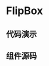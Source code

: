 <script setup>
  import FlipBox from './Components/FlipBox/demo/index.vue'
</script>

# FlipBox

<ContainerBox title="介绍">
<template #desc>
翻转至背面
</template>
</ContainerBox>

## 代码演示

<ContainerBox title="基础用法">
<div class="demo-box">
<FlipBox />
</div>

<CodeBox>
<template #codes>

```vue
<script setup lang="ts">
import LibFlipBox from "../index.vue";
</script>

<template>
  <div class="demo">
    <LibFlipBox>
      <template #front>
        <div class="box flex">鼠标放上来</div>
      </template>
      <template #back>
        <div class="box flex">鼠标移出去</div>
      </template>
    </LibFlipBox>
  </div>
</template>

<style scoped>
.demo {
  width: 100%;
  height: 300px;
  font-size: 4vw;
}

.box {
  height: 100%;
  background-color: #eee;
}

.flex {
  display: flex;
  justify-content: center;
  align-items: center;
}
</style>
```

</template>
</CodeBox>
</ContainerBox>


## 组件源码

<ContainerBox>
  <CodeBox>
  <template #codes>

  ```vue
  <script setup lang="ts">
  import { ref } from "vue";

  interface Props {
    duration?: number;
  }
  withDefaults(defineProps<Props>(), {
    duration: 500,
  });

  const show = ref(false);
  </script>

  <template>
    <div class="lib-flip-box" @mouseenter="show = true" @mouseleave="show = false">
      <div class="card-side card-side-front" :style="{ transitionDuration: duration + 'ms' }">
        <slot name="front">正面</slot>
      </div>
      <div class="card-side card-side-back" :style="{ transitionDuration: duration + 'ms' }">
        <transition name="fade">
          <slot v-if="show" name="back">反面</slot>
        </transition>
      </div>
    </div>
  </template>

  <style scoped lang="less">
  .lib-flip-box {
    position: relative;
    width: 100%;
    height: 100%;
    perspective: 1000px;

    &:hover .card-side-front {
      transform: rotateX(-180deg);
    }

    &:hover .card-side-back {
      transform: rotateX(0deg);
    }

    .card-side {
      position: absolute;
      top: 0;
      left: 0;
      overflow: hidden;
      width: 100%;
      height: 100%;
      transition: all 0.5s ease;
      backface-visibility: hidden;
    }

    .card-side-back {
      transform: rotateY(180deg);
    }
  }

  .fade-enter-from,
  .fade-leave-active {
    opacity: 0;
  }

  .fade-leave-active,
  .fade-enter-active {
    transition: all 0.5s;
  }
  </style>
  ```
  </template>
  </CodeBox>
</ContainerBox>